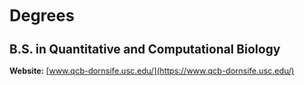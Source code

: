 # Degrees

## B.S. in Quantitative and Computational Biology

**Website:** [www.qcb-dornsife.usc.edu/](https://www.qcb-dornsife.usc.edu/)

